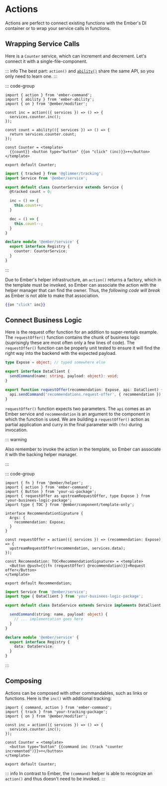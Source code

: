 # Actions

Actions are perfect to connect existing functions with the Ember's DI container
or to wrap your service calls in functions.

## Wrapping Service Calls

Here is a `Counter` service, which can increment and decrement. Let's connect it
with a single-file-component.

::: info
The best part: `action()` and
[`ability()`](https://github.com/gossi/ember-ability) share the same API, so you
only need to learn one.
:::

::: code-group

```gts [components/counter.gts]
import { action } from 'ember-command';
import { ability } from 'ember-ability';
import { on } from '@ember/modifier';

const inc = action(({ services }) => () => {
  services.counter.inc();
});

const count = ability(({ services }) => () => {
  return services.counter.count;
});

const Counter = <template>
  {{count}} <button type="button" {{on "click" (inc)}}>+</button>
</template>

export default Counter;
```

```ts [services/counter.ts]
import { tracked } from '@glimmer/tracking';
import Service from '@ember/service';

export default class CounterService extends Service {
  @tracked count = 0;

  inc = () => {
    this.count++;
  }

  dec = () => {
    this.count--;
  }
}

declare module '@ember/service' {
  export interface Registry {
    counter: CounterService;
  }
}
```

:::

Due to Ember's helper infrastructure, an `action()` returns a factory, which in
the template must be invoked, so Ember can associate the action with the helper
manager that can find the owner. Thus, the *following code will break* as Ember
is not able to make that association.

```hbs
{{on "click" inc}}
```

## Connect Business Logic

Here is the request offer function for an addition to super-rentals example. The
`requestOffer()` function contains the chunk of business logic (suprisingly these
are most often only a few lines of code). The `requestOffer()` function can be
properly unit tested to ensure it will find the right way into the backend with
the expected payload.

```ts
type Expose = object; // typed somewhere else

export interface DataClient {
  sendCommand(name: string, payload: object): void;
}

export function requestOffer(recommendation: Expose, api: DataClient) {
  api.sendCommand('recommendations.request-offer', { recommendation });
}
```

`requestOffer()` function expects two parameters. The `api` comes as
an Ember service and `recommendation` is an argument to the component in which
the function is used. We are building a `requestOffer()` action as partial
application and curry in the final parameter with `(fn)` during invocation.

::: warning

Also remember to invoke the action in the template, so Ember can associate it
with the backing helper manager.

:::

::: code-group

```gts [components/recommendation.gts]
import { fn } from '@ember/helper';
import { action } from 'ember-command';
import { Button } from 'your-ui-package';
import { requestOffer as upstreamRequestOffer, type Expose } from 'your-businees-logic-package';
import type { TOC } from '@ember/component/template-only';

interface RecommendationSignature {
  Args: {
    recommendation: Expose;
  }
}

const requestOffer = action(({ services }) => (recommendation: Expose) => {
  upstreamRequestOffer(recommendation, services.data);
});

const Recomendation: TOC<RecommendationSignature> = <template>
  <Button @push={{(fn (requestOffer) @recommendation)}}>Request offer</Button>
</template>

export default Recommendation;
```

```ts [services/data.ts]
import Service from '@ember/service';
import type { DataClient } from 'your-businees-logic-package';

export default class DataService extends Service implements DataClient {

  sendCommand(string: name, payload: object) {
    // ... implementation goes here
  }
}

declare module '@ember/service' {
  export interface Registry {
    data: DataService;
  }
}
```

:::

## Composing

Actions can be composed with other commandables, such as links or functions.
Here is the `inc()` with additional tracking:

```gts
import { command, action } from 'ember-command';
import { track } from 'your-tracking-package';
import { on } from '@ember/modifier';

const inc = action(({ services }) => () => {
  services.counter.inc();
});

const Counter = <template>
  <button type="button" {{command inc (track "counter incremented")}}>+</button>
</template>

export default Counter;
```

::: info
In contrast to Ember, the `(command)` helper is able to recognize an `action()`
and thus doesn't need to be invoked.
:::
